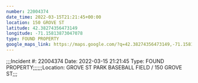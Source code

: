 ```yaml
---
number: 22004374
date_time: 2022-03-15T21:21:45+00:00
location: 150 GROVE ST
latitude: 42.38274356473149
longitude: -71.15813873047078
type: FOUND PROPERTY
google_maps_link: https://maps.google.com/?q=42.38274356473149,-71.15813873047078
---
```


;;;Incident #: 22004374  Date: 2022-03-15 21:21:45  Type: FOUND PROPERTY;;;;;;Location: GROVE ST PARK BASEBALL FIELD / 150 GROVE ST;;;
